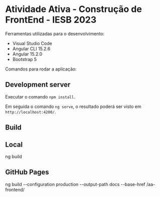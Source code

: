 # Atividade Ativa - Construção de FrontEnd - IESB 2023

Ferramentas utilizadas para o desenvolvimento:
* Visual Studio Code
* Angular CLI 15.2.6
* Angular 15.2.0
* Bootstrap 5


Comandos para rodar a aplicação:

## Development server
Executar o comando `npm install`.

Em seguida o comando `ng serve`, o resultado poderá ser visto em `http://localhost:4200/`.

## Build

## Local
ng build

## GitHub Pages
ng build --configuration production --output-path docs --base-href /aa-frontend/

